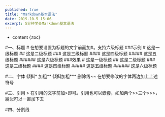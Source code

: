 ```yaml
---
published: true
title: "Markdown基本语法"
date: 2019-10-5 15:06
excerpt: 5分钟学会Markdown基本语法
---
```


* content
{:toc}

#一、标题 \# 
   在想要设置为标题的文字前面加#。支持六级标题
  ###示例
    \# 这是一级标题
    \## 这是二级标题
    \### 这是三级标题
    \#### 这是四级标题
    \##### 这是五级标题
    \###### 这是六级标题
  ###效果
    # 这是一级标题
    ## 这是二级标题
    ### 这是三级标题
    #### 这是四级标题
    ##### 这是五级标题
    ###### 这是六级标题
   
#二、字体 倾斜\* 加粗\** 倾斜加粗\*** 删除线\~~
   在想要修改的字体两边加上上述符号
   
#三、引用 \>
  在引用的文字前加>即可。引用也可以嵌套，如加两个>>三个>>>，貌似可以一直加下去
  
#四、分割线 


